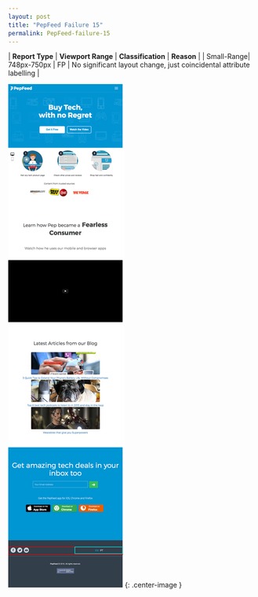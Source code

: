 ```yaml
---
layout: post
title: "PepFeed Failure 15"
permalink: PepFeed-failure-15
---
```

| **Report Type** | **Viewport Range** | **Classification** | **Reason** |
| Small-Range| 748px-750px | FP | No significant layout change, just coincidental attribute labelling | 

![Screenshot of the fault](../assets/images/PepFeed/fault15/smallrangeWidth749.png){: .center-image }